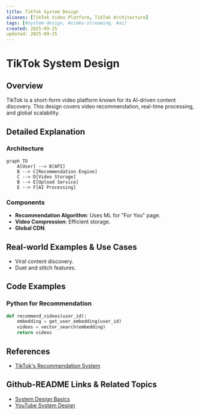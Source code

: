 ```yaml
---
title: TikTok System Design
aliases: [TikTok Video Platform, TikTok Architecture]
tags: [#system-design, #video-streaming, #ai]
created: 2025-09-25
updated: 2025-09-25
---
```


# TikTok System Design

## Overview

TikTok is a short-form video platform known for its AI-driven content discovery. This design covers video recommendation, real-time processing, and global scalability.

## Detailed Explanation

### Architecture

```mermaid
graph TD
    A[User] --> B[API]
    B --> C[Recommendation Engine]
    C --> D[Video Storage]
    B --> E[Upload Service]
    E --> F[AI Processing]
```

### Components

- **Recommendation Algorithm**: Uses ML for "For You" page.
- **Video Compression**: Efficient storage.
- **Global CDN**.

## Real-world Examples & Use Cases

- Viral content discovery.
- Duet and stitch features.

## Code Examples

### Python for Recommendation

```python
def recommend_videos(user_id):
    embedding = get_user_embedding(user_id)
    videos = vector_search(embedding)
    return videos
```

## References

- [TikTok's Recommendation System](https://example.com/tiktok-rec)

## Github-README Links & Related Topics

- [System Design Basics](system-design-basics/README.md)
- [YouTube System Design](youtube-system-design/README.md)